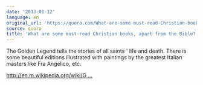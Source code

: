 ```yaml
---
date: '2013-01-12'
language: en
original_url: 'https://quora.com/What-are-some-must-read-Christian-books-apart-from-the-Bible/answer/Clément-Renaud'
source: quora
title: 'What are some must-read Christian books, apart from the Bible?'
---
```


The Golden Legend tells the stories of all saints ' life and death.
There is some beautiful editions illustrated with paintings by the
greatest Italian masters like Fra Angelico, etc. 
 
[http://en.m.wikipedia.org/wiki/G ...](http://en.m.wikipedia.org/wiki/Golden_Legend) 

